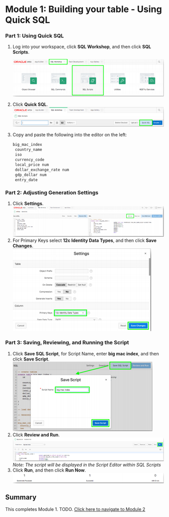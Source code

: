 # Module 1: Building your table - Using Quick SQL

### **Part 1**: Using Quick SQL

1. Log into your workspace, click **SQL Workshop**, and then click **SQL Scripts**.  

    ![](images/1/sql-script.png)

2. Click **Quick SQL**.
    ![](images/1/quick-sql.png)

3. Copy and paste the following into the editor on the left:
    ```
    big_mac_index  
     country_name  
     iso
     currency_code 
     local_price num 
     dollar_exchange_rate num 
     gdp_dollar num 
     entry_date
    ```

### **Part 2**: Adjusting Generation Settings

1. Click **Settings**. 
    ![](images/1/click-settings.png) 
2. For Primary Keys select **12c Identity Data Types**, and then click **Save Changes**.   
    ![](images/1/select-primary-key.png)

### **Part 3**: Saving, Reviewing, and Running the Script

1. Click **Save SQL Script**, for Script Name, enter **big mac index**, and then click **Save Script**.
    ![](images/1/save-script.png)
2. Click **Review and Run**. 
    ![](images/1/review-run.png)  
    *Note: The script will be displayed in the Script Editor within SQL Scripts*  
3. Click **Run**, and then click **Run Now**.
    ![](images/1/run-now.png)

## Summary

This completes Module 1. TODO. [Click here to navigate to Module 2](2-creating-an-app-on-the-tables-from-quick-sql-using-the-create-application-wizard.md)